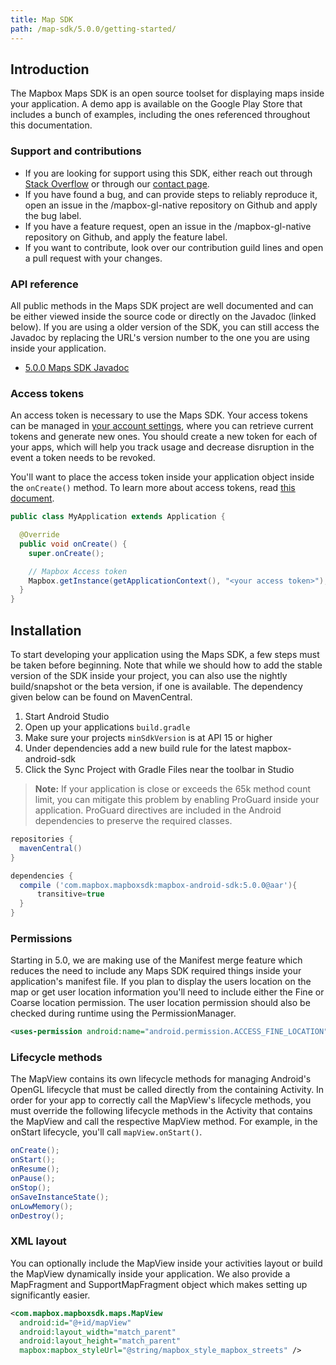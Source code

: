 ```yaml
---
title: Map SDK
path: /map-sdk/5.0.0/getting-started/
---
```


## Introduction

The Mapbox Maps SDK is an open source toolset for displaying maps inside your application. A demo app is available on the Google Play Store that includes a bunch of examples, including the ones referenced throughout this documentation.

### Support and contributions

- If you are looking for support using this SDK, either reach out through [Stack Overflow](https://stackoverflow.com/questions/tagged/mapbox+android) or through our [contact page](https://www.mapbox.com/contact/).
- If you have found a bug, and can provide steps to reliably reproduce it, open an issue in the /mapbox-gl-native repository on Github and apply the bug label.
- If you have a feature request, open an issue in the /mapbox-gl-native repository on Github, and apply the feature label.
- If you want to contribute, look over our contribution guild lines and open a pull request with your changes.

### API reference
All public methods in the Maps SDK project are well documented and can be either viewed inside the source code or directly on the Javadoc (linked below). If you are using a older version of the SDK, you can still access the Javadoc by replacing the URL's version number to the one you are using inside your application.

- [5.0.0 Maps SDK Javadoc](https://www.mapbox.com/android-docs/api/map-sdk/5.0.0/index.html)

### Access tokens
An access token is necessary to use the Maps SDK. Your access tokens can be managed in [your account settings](https://www.mapbox.com/account/apps/), where you can retrieve current tokens and generate new ones. You should create a new token for each of your apps, which will help you track usage and decrease disruption in the event a token needs to be revoked.

You'll want to place the access token inside your application object inside the `onCreate()` method. To learn more about access tokens, read [this document](https://www.mapbox.com/help/create-api-access-token/).

```java
public class MyApplication extends Application {

  @Override
  public void onCreate() {
    super.onCreate();

    // Mapbox Access token
    Mapbox.getInstance(getApplicationContext(), "<your access token>");
  }
}
```

## Installation
To start developing your application using the Maps SDK, a few steps must be taken before beginning. Note that while we should how to add the stable version of the SDK inside your project, you can also use the nightly build/snapshot or the beta version, if one is available. The dependency given below can be found on MavenCentral.

1. Start Android Studio
2. Open up your applications `build.gradle`
3. Make sure your projects `minSdkVersion` is at API 15 or higher
4. Under dependencies add a new build rule for the latest mapbox-android-sdk
5. Click the Sync Project with Gradle Files near the toolbar in Studio

> **Note:** If your application is close or exceeds the 65k method count limit, you can mitigate this problem by enabling ProGuard inside your application. ProGuard directives are included in the Android dependencies to preserve the required classes.

```groovy
repositories {
  mavenCentral()
}

dependencies {
  compile ('com.mapbox.mapboxsdk:mapbox-android-sdk:5.0.0@aar'){
      transitive=true
  }
}
```

### Permissions
Starting in 5.0, we are making use of the Manifest merge feature which reduces the need to include any Maps SDK required things inside your application's manifest file. If you plan to display the users location on the map or get user location information you'll need to include either the Fine or Coarse location permission. The user location permission should also be checked during runtime using the PermissionManager.

```xml
<uses-permission android:name="android.permission.ACCESS_FINE_LOCATION" />
```

### Lifecycle methods
The MapView contains its own lifecycle methods for managing Android's OpenGL lifecycle that must be called directly from the containing Activity. In order for your app to correctly call the MapView's lifecycle methods, you must override the following lifecycle methods in the Activity that contains the MapView and call the respective MapView method. For example, in the onStart lifecycle, you'll call `mapView.onStart()`.

```java
onCreate();
onStart();
onResume();
onPause();
onStop();
onSaveInstanceState();
onLowMemory();
onDestroy();
```

### XML layout
You can optionally include the MapView inside your activities layout or build the MapView dynamically inside your application. We also provide a MapFragment and SupportMapFragment object which makes setting up significantly easier.

```xml
<com.mapbox.mapboxsdk.maps.MapView
  android:id="@+id/mapView"
  android:layout_width="match_parent"
  android:layout_height="match_parent"
  mapbox:mapbox_styleUrl="@string/mapbox_style_mapbox_streets" />
```

<!-- TODO link to dynamically add a map example -->
